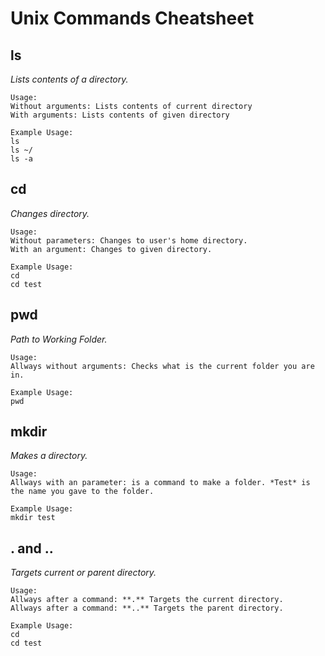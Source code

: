 
# Unix Commands Cheatsheet    

## **ls**   
*Lists contents of a directory.*   
    
    Usage:
    Without arguments: Lists contents of current directory   
    With arguments: Lists contents of given directory   
    
    Example Usage:
    ls
    ls ~/
    ls -a    
    
    
 ## **cd**   
*Changes directory.*   

    Usage:   
    Without parameters: Changes to user's home directory.   
    With an argument: Changes to given directory.   
    
    Example Usage:   
    cd
    cd test  
    
    
 ## **pwd**   
*Path to Working Folder.*   

    Usage:   
    Allways without arguments: Checks what is the current folder you are in.   
       
    Example Usage:   
    pwd
   

 ## **mkdir**   
*Makes a directory.*   

    Usage:   
    Allways with an parameter: is a command to make a folder. *Test* is the name you gave to the folder.    
    
    Example Usage:   
    mkdir test  
    
    
  ## **. and ..**   
*Targets current or parent directory.*   

    Usage:   
    Allways after a command: **.** Targets the current directory.   
    Allways after a command: **..** Targets the parent directory.     
    
    Example Usage:   
    cd
    cd test  

